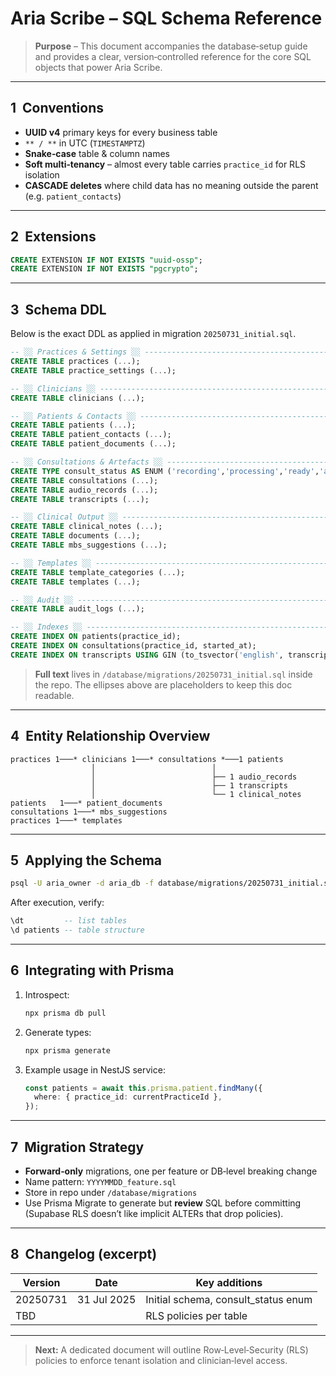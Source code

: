 # Aria Scribe – SQL Schema Reference

> **Purpose** – This document accompanies the database‑setup guide and provides a clear, version‑controlled reference for the core SQL objects that power Aria Scribe.

---

## 1  Conventions

- **UUID v4** primary keys for every business table
- ``** / **`` in UTC (`TIMESTAMPTZ`)
- **Snake‑case** table & column names
- **Soft multi‑tenancy** – almost every table carries `practice_id` for RLS isolation
- **CASCADE deletes** where child data has no meaning outside the parent (e.g. `patient_contacts`)

---

## 2  Extensions

```sql
CREATE EXTENSION IF NOT EXISTS "uuid-ossp";
CREATE EXTENSION IF NOT EXISTS "pgcrypto";
```

---

## 3  Schema DDL

Below is the exact DDL as applied in migration `20250731_initial.sql`.

```sql
-- ░░ Practices & Settings ░░ --------------------------------------------------
CREATE TABLE practices (...);
CREATE TABLE practice_settings (...);

-- ░░ Clinicians ░░ -------------------------------------------------------------
CREATE TABLE clinicians (...);

-- ░░ Patients & Contacts ░░ ----------------------------------------------------
CREATE TABLE patients (...);
CREATE TABLE patient_contacts (...);
CREATE TABLE patient_documents (...);

-- ░░ Consultations & Artefacts ░░ ---------------------------------------------
CREATE TYPE consult_status AS ENUM ('recording','processing','ready','archived');
CREATE TABLE consultations (...);
CREATE TABLE audio_records (...);
CREATE TABLE transcripts (...);

-- ░░ Clinical Output ░░ -------------------------------------------------------
CREATE TABLE clinical_notes (...);
CREATE TABLE documents (...);
CREATE TABLE mbs_suggestions (...);

-- ░░ Templates ░░ -------------------------------------------------------------
CREATE TABLE template_categories (...);
CREATE TABLE templates (...);

-- ░░ Audit ░░ -----------------------------------------------------------------
CREATE TABLE audit_logs (...);

-- ░░ Indexes ░░ ---------------------------------------------------------------
CREATE INDEX ON patients(practice_id);
CREATE INDEX ON consultations(practice_id, started_at);
CREATE INDEX ON transcripts USING GIN (to_tsvector('english', transcript_txt));
```

> **Full text** lives in `/database/migrations/20250731_initial.sql` inside the repo.  The ellipses above are placeholders to keep this doc readable.

---

## 4  Entity Relationship Overview

```
practices 1───* clinicians 1───* consultations *───1 patients
                  │                          │
                  │                          ├── 1 audio_records
                  │                          ├── 1 transcripts
                  │                          └── 1 clinical_notes
patients   1───* patient_documents
consultations 1───* mbs_suggestions
practices 1───* templates
```

---

## 5  Applying the Schema

```bash
psql -U aria_owner -d aria_db -f database/migrations/20250731_initial.sql
```

After execution, verify:

```sql
\dt         -- list tables
\d patients -- table structure
```

---

## 6  Integrating with Prisma

1. Introspect:
   ```bash
   npx prisma db pull
   ```
2. Generate types:
   ```bash
   npx prisma generate
   ```
3. Example usage in NestJS service:
   ```ts
   const patients = await this.prisma.patient.findMany({
     where: { practice_id: currentPracticeId },
   });
   ```

---

## 7  Migration Strategy

- **Forward‑only** migrations, one per feature or DB‑level breaking change
- Name pattern: `YYYYMMDD_feature.sql`
- Store in repo under `/database/migrations`
- Use Prisma Migrate to generate but **review** SQL before committing (Supabase RLS doesn’t like implicit ALTERs that drop policies).

---

## 8  Changelog (excerpt)

| Version  | Date        | Key additions                        |
| -------- | ----------- | ------------------------------------ |
| 20250731 | 31 Jul 2025 | Initial schema, consult\_status enum |
| TBD      |             | RLS policies per table               |

---

> **Next:** A dedicated document will outline Row‑Level‑Security (RLS) policies to enforce tenant isolation and clinician‑level access.

